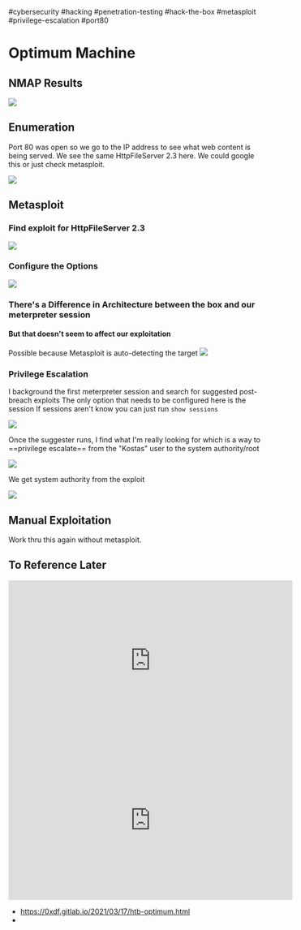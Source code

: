 #cybersecurity #hacking #penetration-testing 
#hack-the-box #metasploit #privilege-escalation 
#port80 
# Optimum Machine

## NMAP Results

![](https://imgur.com/Wl2bxSV.png)

## Enumeration

Port 80 was open so we go to the IP address to see what web content is being served.
We see the same HttpFileServer 2.3 here.
We could google this or just check metasploit.

![](https://i.imgur.com/aDkRNqc.png)

## Metasploit

### Find exploit for HttpFileServer 2.3
![](https://i.imgur.com/7CkFSTI.png)

### Configure the Options
![](https://i.imgur.com/MCARFwk.png)

### There's a Difference in Architecture between the box and our meterpreter session
#### But that doesn't seem to affect our exploitation
Possible because Metasploit is auto-detecting the target
![](https://i.imgur.com/t90ygyX.png)

### Privilege Escalation

I background the first meterpreter session and search for suggested post-breach exploits
The only option that needs to be configured here is the session
If sessions aren't know you can just run ```show sessions```

![](https://i.imgur.com/eYt9OL7.png)

Once the suggester runs, I find what I'm really looking for which is a way to ==privilege escalate== from the "Kostas" user to the system authority/root

![](https://i.imgur.com/SIwd2Ix.png)

We get system authority from the exploit

![](https://i.imgur.com/XwOKt8T.png)

## Manual Exploitation

Work thru this again without metasploit.

## To Reference Later

<iframe width="560" height="315" src="https://www.youtube.com/embed/kWTnVBIpNsE" title="YouTube video player" frameborder="0" allow="accelerometer; autoplay; clipboard-write; encrypted-media; gyroscope; picture-in-picture; web-share" allowfullscreen></iframe>

<iframe width="560" height="315" src="https://www.youtube.com/embed/bTxnobhJ_b8" title="YouTube video player" frameborder="0" allow="accelerometer; autoplay; clipboard-write; encrypted-media; gyroscope; picture-in-picture; web-share" allowfullscreen></iframe>

- https://0xdf.gitlab.io/2021/03/17/htb-optimum.html
- 